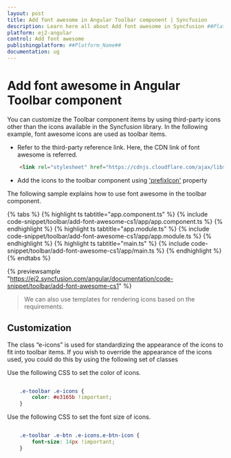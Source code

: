 ```yaml
---
layout: post
title: Add font awesome in Angular Toolbar component | Syncfusion
description: Learn here all about Add font awesome in Syncfusion ##Platform_Name## Toolbar component of Syncfusion Essential JS 2 and more.
platform: ej2-angular
control: Add font awesome 
publishingplatform: ##Platform_Name##
documentation: ug
---
```


# Add font awesome in Angular Toolbar component

You can customize the Toolbar component items by using third-party icons other than the icons available in the Syncfusion library. In the following example, font awesome icons are used as toolbar items.

* Refer to the third-party reference link. Here, the CDN link of font awesome is referred.

```html
    <link rel="stylesheet" href="https://cdnjs.cloudflare.com/ajax/libs/font-awesome/4.7.0/css/font-awesome.min.css" />
```

* Add the icons to the toolbar component using ['prefixIcon'](https://ej2.syncfusion.com/angular/documentation/api/toolbar/itemDirective/#prefixicon) property

The following sample explains how to use font awesome in the toolbar component.

{% tabs %}
{% highlight ts tabtitle="app.component.ts" %}
{% include code-snippet/toolbar/add-font-awesome-cs1/app/app.component.ts %}
{% endhighlight %}
{% highlight ts tabtitle="app.module.ts" %}
{% include code-snippet/toolbar/add-font-awesome-cs1/app/app.module.ts %}
{% endhighlight %}
{% highlight ts tabtitle="main.ts" %}
{% include code-snippet/toolbar/add-font-awesome-cs1/app/main.ts %}
{% endhighlight %}
{% endtabs %}
  
{% previewsample "https://ej2.syncfusion.com/angular/documentation/code-snippet/toolbar/add-font-awesome-cs1" %}

> We can also use templates for rendering icons based on the requirements.

## Customization

The class “e-icons” is used for standardizing the appearance of the icons to fit into toolbar items. If you wish to override the appearance of the icons used, you could do this by using the following set of classes

Use the following CSS to set the color of icons.

```CSS

    .e-toolbar .e-icons {
        color: #e3165b !important;
    }

```

Use the following CSS to set the font size of icons.

```CSS

    .e-toolbar .e-btn .e-icons.e-btn-icon {
        font-size: 14px !important;
    }

```